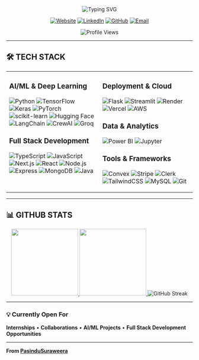 <div align="center">
<img src="https://readme-typing-svg.herokuapp.com?font=Fira+Code&weight=500&size=24&pause=1000&color=00D9FF&center=true&vCenter=true&width=600&lines=Data+Science+Undergraduate;AI%2FML+Engineer;Full+Stack+Developer;Building+Intelligent+Solutions" alt="Typing SVG" />

[![Website](https://img.shields.io/badge/🌐_pasindusuraweera.com-00D9FF?style=for-the-badge)](https://pasindusuraweera.com)
[![LinkedIn](https://img.shields.io/badge/LinkedIn-0077B5?style=for-the-badge&logo=linkedin&logoColor=white)](https://linkedin.com/in/pasindu-suraweera-03s)
[![GitHub](https://img.shields.io/badge/GitHub-181717?style=for-the-badge&logo=github&logoColor=white)](https://github.com/PasinduSuraweera)
[![Email](https://img.shields.io/badge/Email-EA4335?style=for-the-badge&logo=gmail&logoColor=white)](mailto:pssuraweera2003@gmail.com)

![Profile Views](https://komarev.com/ghpvc/?username=PasinduSuraweera&color=00D9FF&style=for-the-badge)

</div>

---

## 🛠️ TECH STACK

<table>
<tr>
<td valign="top" width="50%">

### AI/ML & Deep Learning
![Python](https://img.shields.io/badge/Python-3776AB?style=for-the-badge&logo=python&logoColor=white)
![TensorFlow](https://img.shields.io/badge/TensorFlow-FF6F00?style=for-the-badge&logo=tensorflow&logoColor=white)
![Keras](https://img.shields.io/badge/Keras-D00000?style=for-the-badge&logo=keras&logoColor=white)
![PyTorch](https://img.shields.io/badge/PyTorch-EE4C2C?style=for-the-badge&logo=pytorch&logoColor=white)
![scikit-learn](https://img.shields.io/badge/scikit--learn-F7931E?style=for-the-badge&logo=scikit-learn&logoColor=white)
![Hugging Face](https://img.shields.io/badge/Hugging%20Face-FFD21E?style=for-the-badge&logo=huggingface&logoColor=black)
![LangChain](https://img.shields.io/badge/LangChain-121212?style=for-the-badge)
![CrewAI](https://img.shields.io/badge/CrewAI-6366F1?style=for-the-badge)
![Groq](https://img.shields.io/badge/Groq-FF6B35?style=for-the-badge)

### Full Stack Development
![TypeScript](https://img.shields.io/badge/TypeScript-007ACC?style=for-the-badge&logo=typescript&logoColor=white)
![JavaScript](https://img.shields.io/badge/JavaScript-F7DF1E?style=for-the-badge&logo=javascript&logoColor=black)
![Next.js](https://img.shields.io/badge/Next.js_15-000000?style=for-the-badge&logo=nextdotjs&logoColor=white)
![React](https://img.shields.io/badge/React_19-20232A?style=for-the-badge&logo=react&logoColor=61DAFB)
![Node.js](https://img.shields.io/badge/Node.js-339933?style=for-the-badge&logo=nodedotjs&logoColor=white)
![Express](https://img.shields.io/badge/Express.js-000000?style=for-the-badge&logo=express&logoColor=white)
![MongoDB](https://img.shields.io/badge/MongoDB-47A248?style=for-the-badge&logo=mongodb&logoColor=white)
![Java](https://img.shields.io/badge/Java-ED8B00?style=for-the-badge&logo=openjdk&logoColor=white)

</td>
<td valign="top" width="50%">

### Deployment & Cloud
![Flask](https://img.shields.io/badge/Flask-000000?style=for-the-badge&logo=flask&logoColor=white)
![Streamlit](https://img.shields.io/badge/Streamlit-FF4B4B?style=for-the-badge&logo=streamlit&logoColor=white)
![Render](https://img.shields.io/badge/Render-46E3B7?style=for-the-badge&logo=render&logoColor=white)
![Vercel](https://img.shields.io/badge/Vercel-000000?style=for-the-badge&logo=vercel&logoColor=white)
![AWS](https://img.shields.io/badge/AWS-232F3E?style=for-the-badge&logo=amazon-aws&logoColor=white)

### Data & Analytics
![Power BI](https://img.shields.io/badge/Power_BI-F2C811?style=for-the-badge&logo=powerbi&logoColor=black)
![Jupyter](https://img.shields.io/badge/Jupyter-F37626?style=for-the-badge&logo=jupyter&logoColor=white)

### Tools & Frameworks
![Convex](https://img.shields.io/badge/Convex-FF6B6B?style=for-the-badge)
![Stripe](https://img.shields.io/badge/Stripe-008CDD?style=for-the-badge&logo=stripe&logoColor=white)
![Clerk](https://img.shields.io/badge/Clerk-6C47FF?style=for-the-badge)
![TailwindCSS](https://img.shields.io/badge/Tailwind_CSS-38B2AC?style=for-the-badge&logo=tailwind-css&logoColor=white)
![MySQL](https://img.shields.io/badge/MySQL-4479A1?style=for-the-badge&logo=mysql&logoColor=white)
![Git](https://img.shields.io/badge/Git-F05032?style=for-the-badge&logo=git&logoColor=white)

</td>
</tr>
</table>

---

## 📊 GITHUB STATS

<div align="center">

<a href="https://github.com/PasinduSuraweera">
  <img height="180em" src="https://github-readme-stats.vercel.app/api?username=PasinduSuraweera&show_icons=true&theme=algolia&include_all_commits=true&count_private=true&hide_border=true&bg_color=0D1117&title_color=00D9FF&icon_color=00D9FF&text_color=ffffff"/>
  <img height="180em" src="https://github-readme-stats.vercel.app/api/top-langs/?username=PasinduSuraweera&layout=compact&langs_count=8&theme=algolia&hide_border=true&bg_color=0D1117&title_color=00D9FF&text_color=ffffff"/>
</a>

<img src="https://github-readme-streak-stats.herokuapp.com/?user=PasinduSuraweera&theme=algolia&hide_border=true&background=0D1117&ring=00D9FF&fire=00D9FF&currStreakLabel=00D9FF" alt="GitHub Streak"/>

</div>

---

### 💡 Currently Open For

**Internships** • **Collaborations** • **AI/ML Projects** • **Full Stack Development Opportunities**

---


**From [PasinduSuraweera](https://github.com/PasinduSuraweera)**

</div>
